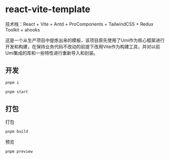 # react-vite-template

技术栈：React + Vite + Antd + ProComponents + TailwindCSS + Redux Toolkit + ahooks


这是一个从生产项目中提炼出来的模板，该项目原先使用了Umi作为核心框架进行开发和构建，在保持业务代码不改动的前提下改用Vite作为构建工具，并对以前Umi集成的库和一些特性进行重新导入和封装。


## 开发

```bash
pnpm i

pnpm start
```

## 打包

打包

```bash
pnpm build
```

预览

```bash
pnpm preview
```
